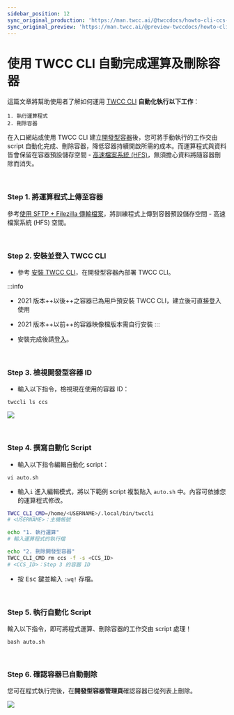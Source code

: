 ```yaml
---
sidebar_position: 12
sync_original_production: 'https://man.twcc.ai/@twccdocs/howto-cli-ccs-automate-compute-delete-with-twccli-zh' 
sync_original_preview: 'https://man.twcc.ai/@preview-twccdocs/howto-cli-ccs-automate-compute-delete-with-twccli-zh' 
---
```


# 使用 TWCC CLI 自動完成運算及刪除容器

這篇文章將幫助使用者了解如何運用 [TWCC CLI](https://man.twcc.ai/@twccdocs/doc-cli-main-zh) **自動化執行以下工作**：

```
1. 執行運算程式
2. 刪除容器
```

在入口網站或使用 TWCC CLI 建立[開發型容器](https://www.twcc.ai/doc?page=container)後，您可將手動執行的工作交由 script 自動化完成、刪除容器，降低容器持續開啟所需的成本。而運算程式與資料皆會保留在容器預設儲存空間 - [高速檔案系統 (HFS)](https://www.twcc.ai/doc?page=hfs)，無須擔心資料將隨容器刪除而消失。

<br/>


### Step 1. 將運算程式上傳至容器

參考[<ins>使用 SFTP + Filezilla 傳輸檔案</ins>](https://man.twcc.ai/@twccdocs/rypYCr_TN?type=view#%E4%BD%BF%E7%94%A8-SFTP--Filezilla-%E5%82%B3%E8%BC%B8%E6%AA%94%E6%A1%88)，將訓練程式上傳到容器預設儲存空間 - 高速檔案系統 (HFS) 空間。

<br/>


### Step 2. 安裝並登入 TWCC CLI

- 參考 [<ins>安裝 TWCC CLI</ins>](https://man.twcc.ai/@twccdocs/guide-cli-install-linux-zh)，在開發型容器內部署 TWCC CLI。

:::info
- 2021 版本++以後++之容器已為用戶預安裝 TWCC CLI，建立後可直接登入使用
- 2021 版本++以前++的容器映像檔版本需自行安裝
:::

- 安裝完成後請[登入](https://man.twcc.ai/@twccdocs/guide-cli-signin-zh)。

<br/>


### Step 3. 檢視開發型容器 ID
- 輸入以下指令，檢視現在使用的容器 ID：
```
twccli ls ccs
```
![](https://cos.twcc.ai/SYS-MANUAL/uploads/upload_9dbab117e8ee86d346497b2296382ed2.png)

<br/>


### Step 4. 撰寫自動化 Script

- 輸入以下指令編輯自動化 script：
```
vi auto.sh
```
- 輸入`i` 進入編輯模式，將以下範例 script 複製貼入 `auto.sh` 中。內容可依據您的運算程式修改。

```bash
TWCC_CLI_CMD=/home/<USERNAME>/.local/bin/twccli
# <USERNAME>：主機帳號

echo "1. 執行運算"
# 輸入運算程式的執行檔

echo "2. 刪除開發型容器"
TWCC_CLI_CMD rm ccs -f -s <CCS_ID>
# <CCS_ID>：Step 3 的容器 ID
```

- 按 <kbd>Esc</kbd> 鍵並輸入 `:wq!` 存檔。

<br/>


### Step 5. 執行自動化 Script

輸入以下指令，即可將程式運算、刪除容器的工作交由 script 處理！

```
bash auto.sh
```

<br/>

### Step 6. 確認容器已自動刪除

您可在程式執行完後，在**開發型容器管理頁**確認容器已從列表上刪除。

![](https://cos.twcc.ai/SYS-MANUAL/uploads/upload_6f73878fe713665b83fe7160e460ba57.png)
